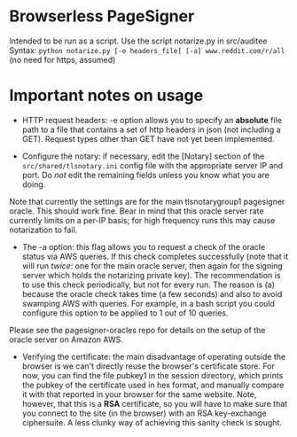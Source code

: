 # Browserless PageSigner

Intended to be run as a script.
Use the script notarize.py in src/auditee
Syntax: `python notarize.py [-e headers_file] [-a] www.reddit.com/r/all` (no need for https, assumed)

Important notes on usage
========================

* HTTP request headers: -e option allows you to specify an **absolute** file path to a file that
contains a set of http headers in json (not including a GET). Request types other than GET have not yet
been implemented.

* Configure the notary: if necessary, edit the \[Notary\] section of the `src/shared/tlsnotary.ini` config file with
the appropriate server IP and port. Do *not* edit the remaining fields unless you know what you are doing.

Note that currently the settings are for the main tlsnotarygroup1 pagesigner oracle. This should work fine.
Bear in mind that this oracle server rate currently limits on a per-IP basis; for high frequency runs this may cause notarization to fail.

* The -a option: this flag allows you to request a check of the oracle status via AWS queries.
If this check completes successfully (note that it will run *twice*: one for the main oracle server, then again for the signing server which holds the notarizing private key).
The recommendation is to use this check periodically, but not for every run. The reason is (a) because the oracle check takes time (a few seconds) 
and also to avoid swamping AWS with queries. For example, in a bash script you could configure this option to be applied to 1 out of 10 queries.

Please see the pagesigner-oracles repo for details on the setup of the oracle server on Amazon AWS.

* Verifying the certificate: the main disadvantage of operating outside the browser is we can't
directly reuse the browser's certificate store. For now, you can find the file pubkey1 in the
session directory, which prints the pubkey of the certificate used in hex format, and manually compare it
with that reported in your browser for the same website. Note, however, that this is a **RSA** certificate,
so you will have to make sure that you connect to the site (in the browser) with an RSA key-exchange ciphersuite.
A less clunky way of achieving this sanity check is sought.


